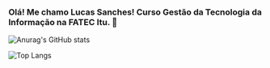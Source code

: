 ### Olá! Me chamo Lucas Sanches! Curso Gestão da Tecnologia da Informação na FATEC Itu. 🚀
![Anurag's GitHub stats](https://github-readme-stats.vercel.app/api?username=sanches8&show_icons=true&theme=dracula)

![Top Langs](https://github-readme-stats.vercel.app/api/top-langs/?username=anuraghazra&layout=compact)
